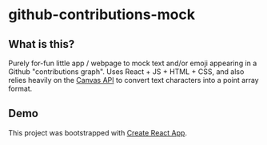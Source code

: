 # github-contributions-mock

## What is this?
Purely for-fun little app / webpage to mock text and/or emoji appearing in a Github "contributions graph". Uses React + JS + HTML + CSS, and also relies heavily on the [Canvas API](https://developer.mozilla.org/en-US/docs/Web/API/Canvas_API) to convert text characters into a point array format.

## Demo
This project was bootstrapped with [Create React App](https://github.com/facebook/create-react-app).
